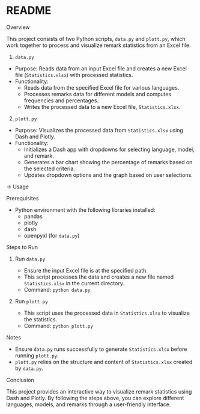 # README

Overview

This project consists of two Python scripts, `data.py` and `plott.py`, which work together to process and visualize remark statistics from an Excel file. 

1. `data.py`

- Purpose: Reads data from an input Excel file and creates a new Excel file (`Statistics.xlsx`) with processed statistics.
- Functionality:
  - Reads data from the specified Excel file for various languages.
  - Processes remarks data for different models and computes frequencies and percentages.
  - Writes the processed data to a new Excel file, `Statistics.xlsx`.

2. `plott.py`

- Purpose: Visualizes the processed data from `Statistics.xlsx` using Dash and Plotly.
- Functionality:
  - Initializes a Dash app with dropdowns for selecting language, model, and remark.
  - Generates a bar chart showing the percentage of remarks based on the selected criteria.
  - Updates dropdown options and the graph based on user selections.

-> Usage

Prerequisites

- Python environment with the following libraries installed:
  - pandas
  - plotly
  - dash
  - openpyxl (for `data.py`)

Steps to Run

1. Run `data.py`
   - Ensure the input Excel file is at the specified path.
   - This script processes the data and creates a new file named `Statistics.xlsx` in the current directory.
   - Command: `python data.py`
   
2. Run `plott.py`
   - This script uses the processed data in `Statistics.xlsx` to visualize the statistics.
   - Command: `python plott.py`

Notes

- Ensure `data.py` runs successfully to generate `Statistics.xlsx` before running `plott.py`.
- `plott.py` relies on the structure and content of `Statistics.xlsx` created by `data.py`.

Conclusion

This project provides an interactive way to visualize remark statistics using Dash and Plotly. By following the steps above, you can explore different languages, models, and remarks through a user-friendly interface.

